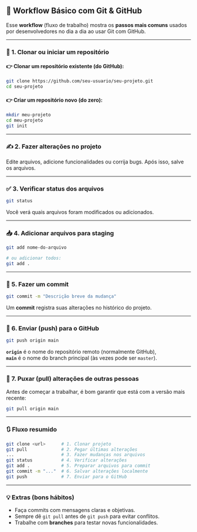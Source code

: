 
## 🔁 Workflow Básico com Git & GitHub

Esse **workflow** (fluxo de trabalho) mostra os **passos mais comuns** usados por desenvolvedores no dia a dia ao usar Git com GitHub.

---

### 🧩 1. Clonar ou iniciar um repositório

#### 👉 Clonar um repositório existente (do GitHub):
```bash
git clone https://github.com/seu-usuario/seu-projeto.git
cd seu-projeto
```

#### 👉 Criar um repositório novo (do zero):
```bash
mkdir meu-projeto
cd meu-projeto
git init
```

---

### ✍️ 2. Fazer alterações no projeto

Edite arquivos, adicione funcionalidades ou corrija bugs. Após isso, salve os arquivos.

---

### ✅ 3. Verificar status dos arquivos

```bash
git status
```

Você verá quais arquivos foram modificados ou adicionados.

---

### 📥 4. Adicionar arquivos para staging

```bash
git add nome-do-arquivo

# ou adicionar todos:
git add .
```

---

### 💾 5. Fazer um commit

```bash
git commit -m "Descrição breve da mudança"
```

Um **commit** registra suas alterações no histórico do projeto.

---

### 🚀 6. Enviar (push) para o GitHub

```bash
git push origin main
```

**`origin`** é o nome do repositório remoto (normalmente GitHub),  
**`main`** é o nome do branch principal (às vezes pode ser `master`).

---

### 🔄 7. Puxar (pull) alterações de outras pessoas

Antes de começar a trabalhar, é bom garantir que está com a versão mais recente:

```bash
git pull origin main
```

---

### 🔃 Fluxo resumido

```bash
git clone <url>      # 1. Clonar projeto
git pull             # 2. Pegar últimas alterações
...                  # 3. Fazer mudanças nos arquivos
git status           # 4. Verificar alterações
git add .            # 5. Preparar arquivos para commit
git commit -m "..."  # 6. Salvar alterações localmente
git push             # 7. Enviar para o GitHub
```

---

### 💡 Extras (bons hábitos)

- Faça commits com mensagens claras e objetivas.
- Sempre dê `git pull` antes de `git push` para evitar conflitos.
- Trabalhe com **branches** para testar novas funcionalidades.

